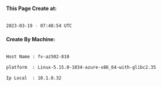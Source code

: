 
   
#### This Page Create at:

```bash

2023-03-19 - 07:48:54 UTC

```

#### Create By Machine:

```bash

Host Name : fv-az502-810

platform  : Linux-5.15.0-1034-azure-x86_64-with-glibc2.35

Ip Local  : 10.1.0.32

```

